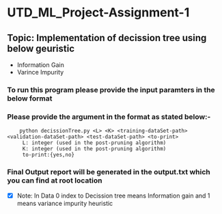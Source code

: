# UTD_ML_Project-Assignment-1 

## Topic: Implementation of decission tree using below geuristic
- Information Gain
- Varince Impurity

### To run this program please provide the input  paramters in the below format

  ### Please provide the argument in the format as stated below:-
  ```Syntax
      python decissionTree.py <L> <K> <training-dataSet-path> <validation-dataSet-path> <test-dataSet-path> <to-print>
       L: integer (used in the post-pruning algorithm)
       K: integer (used in the post-pruning algorithm)
       to-print:{yes,no}
  ```

### Final Output report will be generated in the output.txt which you can find at root location 

- [x] Note: In Data 0 index to Decission tree means Information gain and 1 means variance impurity heuristic

